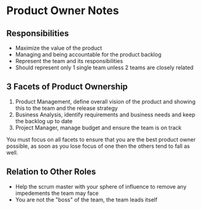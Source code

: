 # Product Owner Notes

## Responsibilities

- Maximize the value of the product
- Managing and being accountable for the product backlog
- Represent the team and its responsibilities
- Should represent only 1 single team unless 2 teams are closely related

## 3 Facets of Product Ownership

1. Product Management, define overall vision of the product and showing this to the team and the release strategy
2. Business Analysis, identify requirements and business needs and keep the backlog up to date
3. Project Manager, manage budget and ensure the team is on track

You must focus on all facets to ensure that you are the best product owner possible, as soon as you lose focus of one then the others tend to fall as well.

## Relation to Other Roles

- Help the scrum master with your sphere of influence to remove any impedements the team may face
- You are not the "boss" of the team, the team leads itself
